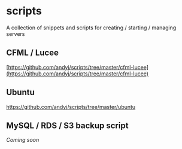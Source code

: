 # scripts
A collection of snippets and scripts for creating / starting / managing servers


## CFML / Lucee
[https://github.com/andyj/scripts/tree/master/cfml-lucee](https://github.com/andyj/scripts/tree/master/cfml-lucee)

## Ubuntu
https://github.com/andyj/scripts/tree/master/ubuntu

## MySQL / RDS / S3 backup script
*Coming soon*